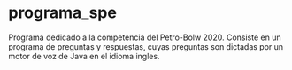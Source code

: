 # programa_spe

Programa dedicado a la competencia del Petro-Bolw 2020. Consiste en un programa de preguntas y respuestas, cuyas preguntas son dictadas por un motor de voz de Java en el idioma ingles.

